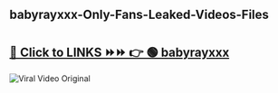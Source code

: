 
 ## babyrayxxx-Only-Fans-Leaked-Videos-Files

# <h2><a href="https://mediaupload.pro?babyrayxxx">🔗 Click to LINKS ⏩⏩ 👉 🟢 babyrayxxx </a></h2>

<a href="https://mediaupload.pro?babyrayxxx" rel="nofollow" data-target="animated-image.originalLink"><img src="https://i.ibb.co.com/xMMVF88/686577567.gif" alt="Viral Video Original" style="max-width: 100%; display: inline-block;" data-target="animated-image.originalImage"></a>